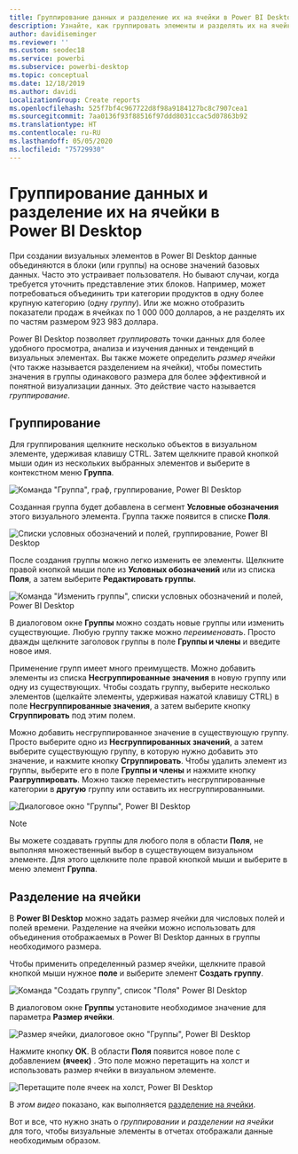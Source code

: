 ```yaml
---
title: Группирование данных и разделение их на ячейки в Power BI Desktop
description: Узнайте, как группировать элементы и разделять их на ячейки в Power BI Desktop
author: davidiseminger
ms.reviewer: ''
ms.custom: seodec18
ms.service: powerbi
ms.subservice: powerbi-desktop
ms.topic: conceptual
ms.date: 12/18/2019
ms.author: davidi
LocalizationGroup: Create reports
ms.openlocfilehash: 525f7bf4c967722d8f98a9184127bc8c7907cea1
ms.sourcegitcommit: 7aa0136f93f88516f97ddd8031ccac5d07863b92
ms.translationtype: HT
ms.contentlocale: ru-RU
ms.lasthandoff: 05/05/2020
ms.locfileid: "75729930"
---
```

# <a name="use-grouping-and-binning-in-power-bi-desktop"></a>Группирование данных и разделение их на ячейки в Power BI Desktop
При создании визуальных элементов в Power BI Desktop данные объединяются в блоки (или группы) на основе значений базовых данных. Часто это устраивает пользователя. Но бывают случаи, когда требуется уточнить представление этих блоков. Например, может потребоваться объединить три категории продуктов в одну более крупную категорию (одну *группу*). Или же можно отобразить показатели продаж в ячейках по 1 000 000 долларов, а не разделять их по частям размером 923 983 доллара.

Power BI Desktop позволяет *группировать* точки данных для более удобного просмотра, анализа и изучения данных и тенденций в визуальных элементах. Вы также можете определить *размер ячейки* (что также называется разделением на ячейки), чтобы поместить значения в группы одинакового размера для более эффективной и понятной визуализации данных. Это действие часто называется *группирование*.

## <a name="using-grouping"></a>Группирование
Для группирования щелкните несколько объектов в визуальном элементе, удерживая клавишу CTRL. Затем щелкните правой кнопкой мыши один из нескольких выбранных элементов и выберите в контекстном меню **Группа**.

![Команда "Группа", граф, группирование, Power BI Desktop](media/desktop-grouping-and-binning/grouping-binning_1.png)

Созданная группа будет добавлена в сегмент **Условные обозначения** этого визуального элемента. Группа также появится в списке **Поля**.

![Списки условных обозначений и полей, группирование, Power BI Desktop](media/desktop-grouping-and-binning/grouping-binning_2.png)

После создания группы можно легко изменить ее элементы. Щелкните правой кнопкой мыши поле из **Условных обозначений** или из списка **Поля**, а затем выберите **Редактировать группы**.

![Команда "Изменить группы", списки условных обозначений и полей, Power BI Desktop](media/desktop-grouping-and-binning/grouping-binning_3.png)

В диалоговом окне **Группы** можно создать новые группы или изменить существующие. Любую группу также можно *переименовать*. Просто дважды щелкните заголовок группы в поле **Группы и члены** и введите новое имя.

Применение групп имеет много преимуществ. Можно добавить элементы из списка **Несгруппированные значения** в новую группу или одну из существующих. Чтобы создать группу, выберите несколько элементов (щелкайте элементы, удерживая нажатой клавишу CTRL) в поле **Несгруппированные значения**, а затем выберите кнопку **Сгруппировать** под этим полем.

Можно добавить несгруппированное значение в существующую группу. Просто выберите одно из **Несгруппированных значений**, а затем выберите существующую группу, в которую нужно добавить это значение, и нажмите кнопку **Сгруппировать**. Чтобы удалить элемент из группы, выберите его в поле **Группы и члены** и нажмите кнопку **Разгруппировать**. Можно также переместить несгруппированные категории в **другую**  группу или оставить их несгруппированными.

![Диалоговое окно "Группы", Power BI Desktop](media/desktop-grouping-and-binning/grouping-binning_4.png)

> [!NOTE]
> Вы можете создавать группы для любого поля в области **Поля**, не выполняя множественный выбор в существующем визуальном элементе. Для этого щелкните поле правой кнопкой мыши и выберите в меню элемент **Группа**.

## <a name="using-binning"></a>Разделение на ячейки
В **Power BI Desktop** можно задать размер ячейки для числовых полей и полей времени. Разделение на ячейки можно использовать для объединения отображаемых в Power BI Desktop данных в группы необходимого размера.

Чтобы применить определенный размер ячейки, щелкните правой кнопкой мыши нужное **поле** и выберите элемент **Создать группу**.

![Команда "Создать группу", список "Поля" Power BI Desktop](media/desktop-grouping-and-binning/grouping-binning_5.png)

В диалоговом окне **Группы** установите необходимое значение для параметра **Размер ячейки**.

![Размер ячейки, диалоговое окно "Группы", Power BI Desktop](media/desktop-grouping-and-binning/grouping-binning_6.png)

Нажмите кнопку **ОК**. В области **Поля** появится новое поле с добавлением **(ячеек)** . Это поле можно перетащить на холст и использовать размер ячейки в визуальном элементе.

![Перетащите поле ячеек на холст, Power BI Desktop](media/desktop-grouping-and-binning/grouping-binning_7.png)

В *этом видео* показано, как выполняется [разделение на ячейки](https://www.youtube.com/watch?v=BRvdZSfO0DY).

Вот и все, что нужно знать о *группировании* и *разделении на ячейки* для того, чтобы визуальные элементы в отчетах отображали данные необходимым образом.
